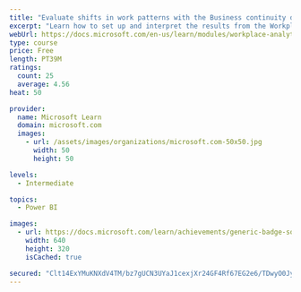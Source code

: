 ```yaml
---
title: "Evaluate shifts in work patterns with the Business continuity dashboard in Microsoft Workplace Analytics"
excerpt: "Learn how to set up and interpret the results from the Workplace Analytics Power BI Business continuity dashboard. Generate insights from the behavioral data to help navigate shifts in employee and team work patterns."
webUrl: https://docs.microsoft.com/en-us/learn/modules/workplace-analytics-business-continuity/
type: course
price: Free
length: PT39M
ratings:
  count: 25
  average: 4.56
heat: 50

provider:
  name: Microsoft Learn
  domain: microsoft.com
  images:
    - url: /assets/images/organizations/microsoft.com-50x50.jpg
      width: 50
      height: 50

levels:
  - Intermediate

topics:
  - Power BI

images:
  - url: https://docs.microsoft.com/learn/achievements/generic-badge-social.png
    width: 640
    height: 320
    isCached: true

secured: "Clt14ExYMuKNXdV4TM/bz7gUCN3UYaJ1cexjXr24GF4Rf67EG2e6/TDwyO0JyBJZqlpix+Uda/2LSr2eiL/IFOgSLsAL7ilw6n59Y9hk9gmz9LRKEN2GmD+odZJArYe8wGiCif6nTNdYIki4xEv+dXpD0328cJOTSJ8xipSBHLeftsBU9MRFO8+asXsuwR6hqcnq3BhQFcKnhj4WHGdlGvukY6uMrDQHxLts+y458miLvd8KSf1XFoYbOUdcb3pxQNev2EdOSu3YYGd1xQHDATBj2lWnQBCsCnnLl8rJDW93qBB2BUvPvxq3S7MM0ydcBwoKP9hLlFVCiDF8nr9VesNRt7tGMQEdAFhSn8McFegE4RNinsj0GgmWQYRACAjfgnIElUNTbtogWPc3FJQ+CbKK1rHoG3I8I1eNMcprziE=;sQeGiztQ/jIC1956ENPi8g=="
---
```



